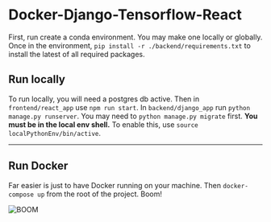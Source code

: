 # Docker-Django-Tensorflow-React

First, run create a conda environment. You may make one locally or globally. Once in the environment, `pip install -r ./backend/requirements.txt` to install the latest of all required packages.

## Run locally

To run locally, you will need a postgres db active. Then in `frontend/react_app` use `npm run start`.
In `backend/django_app` run `python manage.py runserver`. You may need to `python manage.py migrate` first.
__You must be in the local env shell.__ To enable this, use `source localPythonEnv/bin/active`.

-------  

## Run Docker

Far easier is just to have Docker running on your machine. Then `docker-compose up` from the root of the project. Boom!

![BOOM](https://media.giphy.com/media/3oz8xsRKgCWlzkqT7y/giphy.gif)
